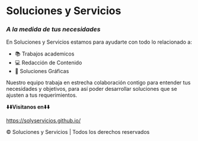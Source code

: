 # Soluciones y Servicios
### *A la medida de tus necesidades*

En Soluciones y Servicios estamos para ayudarte con todo lo relacionado a:

- 📚 Trabajos academicos
- 💻 Redacción de Contenido
- 🎨 Soluciones Gráficas

Nuestro equipo trabaja en estrecha colaboración contigo para entender tus <br>
necesidades y objetivos, para así poder desarrollar soluciones que se <br>
ajusten a tus requerimientos.

**⬇️⬇️Visitanos en⬇️⬇️**

https://solyservicios.github.io/

&copy; Soluciones y Servicios | Todos los derechos reservados
